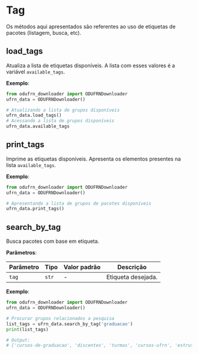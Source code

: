 # Tag
Os métodos aqui apresentados são referentes ao uso de etiquetas de pacotes (listagem, busca, etc).

## load_tags
Atualiza a lista de etiquetas disponíveis. A lista com esses valores é a variável `available_tags`.

**Exemplo**:
```python
from odufrn_downloader import ODUFRNDownloader
ufrn_data = ODUFRNDownloader()

# Atualizando a lista de grupos disponíveis
ufrn_data.load_tags()
# Acessando a lista de grupos disponíveis
ufrn_data.available_tags
```

## print_tags
Imprime as etiquetas disponíveis. Apresenta os elementos presentes na lista `available_tags`.

**Exemplo**:
```python
from odufrn_downloader import ODUFRNDownloader
ufrn_data = ODUFRNDownloader()

# Apresentando a lista de grupos de pacotes disponíveis
ufrn_data.print_tags()
```

## search_by_tag
Busca pacotes com base em etiqueta.

**Parâmetros**:

| Parâmetro | Tipo | Valor padrão | Descrição |
| --------- | ---- | ------------ | --------- |
| `tag` | `str` | - | Etiqueta desejada. |

**Exemplo**:
```python
from odufrn_downloader import ODUFRNDownloader
ufrn_data = ODUFRNDownloader()

# Procurar grupos relacionados a pesquisa
list_tags = ufrn_data.search_by_tag('graduacao')
print(list_tags)

# Output:
# ['cursos-de-graduacao', 'discentes', 'turmas', 'cursos-ufrn', 'estruturas-curriculares']
```

